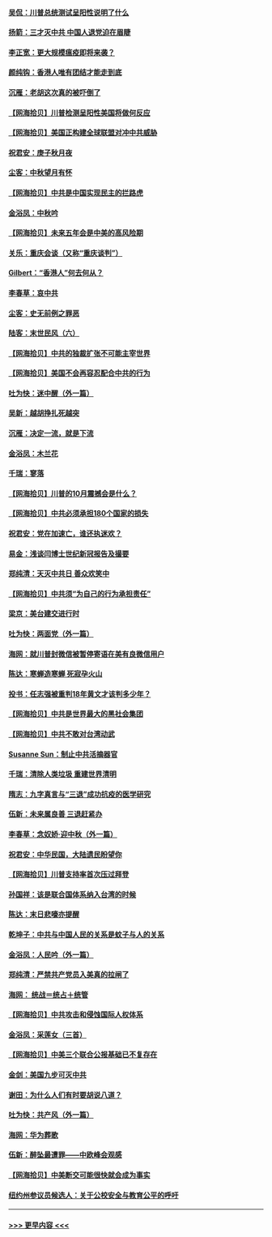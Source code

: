 #### [吴侃：川普总统测试呈阳性说明了什么](../pages/nsc993/n12451869.md?t=10060502) 
#### [扬箭：三才灭中共 中国人退党迫在眉睫](../pages/nsc993/n12451842.md?t=10060502) 
#### [李正宽：更大规模瘟疫即将来袭？](../pages/nsc993/n12451455.md?t=10060502) 
#### [颜纯钩：香港人唯有团结才能走到底](../pages/nsc993/n12450870.md?t=10060502) 
#### [沉雁：老胡这次真的被吓倒了](../pages/nsc993/n12449796.md?t=10060502) 
#### [【网海拾贝】川普检测呈阳性美国将做何反应](../pages/nsc993/n12449042.md?t=10060502) 
#### [【网海拾贝】美国正构建全球联盟对冲中共威胁](../pages/nsc993/n12446580.md?t=10060502) 
#### [祝君安：庚子秋月夜](../pages/nsc993/n12445870.md?t=10060502) 
#### [尘客：中秋望月有怀](../pages/nsc993/n12444632.md?t=10060502) 
#### [【网海拾贝】中共是中国实现民主的拦路虎](../pages/nsc993/n12443573.md?t=10060502) 
#### [金浴凤：中秋吟](../pages/nsc993/n12441773.md?t=10060502) 
#### [【网海拾贝】未来五年会是中美的高风险期](../pages/nsc993/n12440760.md?t=10060502) 
#### [关乐：重庆会谈（又称“重庆谈判”）](../pages/nsc993/n12437525.md?t=10060502) 
#### [Gilbert：“香港人”何去何从？](../pages/nsc993/n12435894.md?t=10060502) 
#### [李春草：哀中共](../pages/nsc993/n12435874.md?t=10060502) 
#### [尘客：史无前例之罪恶](../pages/nsc993/n12435762.md?t=10060502) 
#### [陆客：末世民风（六）](../pages/nsc993/n12435354.md?t=10060502) 
#### [【网海拾贝】中共的独裁扩张不可能主宰世界](../pages/nsc993/n12435151.md?t=10060502) 
#### [【网海拾贝】美国不会再容忍配合中共的行为](../pages/nsc993/n12433808.md?t=10060502) 
#### [吐为快：迷中醒（外一篇）](../pages/nsc993/n12433585.md?t=10060502) 
#### [吴新：越胡挣扎死越突](../pages/nsc993/n12433562.md?t=10060502) 
#### [沉雁：决定一流，就是下流](../pages/nsc993/n12432128.md?t=10060502) 
#### [金浴凤：木兰花](../pages/nsc993/n12432124.md?t=10060502) 
#### [千瑞：寥落](../pages/nsc993/n12432071.md?t=10060502) 
#### [【网海拾贝】川普的10月震撼会是什么？](../pages/nsc993/n12431624.md?t=10060502) 
#### [【网海拾贝】中共必须承担180个国家的损失](../pages/nsc993/n12428893.md?t=10060502) 
#### [祝君安：党在加速亡，谁还执迷欢？](../pages/nsc993/n12428652.md?t=10060502) 
#### [易金：浅谈闫博士世纪新冠报告及撮要](../pages/nsc993/n12426822.md?t=10060502) 
#### [郑纯清：天灭中共日 善众欢笑中](../pages/nsc993/n12426784.md?t=10060502) 
#### [【网海拾贝】中共须“为自己的行为承担责任”](../pages/nsc993/n12426067.md?t=10060502) 
#### [梁京：美台建交进行时](../pages/nsc993/n12424066.md?t=10060502) 
#### [吐为快：两面党（外一篇）](../pages/nsc993/n12424043.md?t=10060502) 
#### [海网：就川普封微信被暂停寄语在美有良微信用户](../pages/nsc993/n12424021.md?t=10060502) 
#### [陈达：寒蝉造寒蝉 死寂孕火山](../pages/nsc993/n12423958.md?t=10060502) 
#### [投书：任志强被重判18年黄文才该判多少年？](../pages/nsc993/n12423672.md?t=10060502) 
#### [【网海拾贝】中共是世界最大的黑社会集团](../pages/nsc993/n12423543.md?t=10060502) 
#### [【网海拾贝】中共不敢对台湾动武](../pages/nsc993/n12421418.md?t=10060502) 
#### [Susanne Sun：制止中共活摘器官](../pages/nsc993/n12419654.md?t=10060502) 
#### [千瑞：清除人类垃圾 重建世界清明](../pages/nsc993/n12419414.md?t=10060502) 
#### [隋志：九字真言与“三退”成功抗疫的医学研究](../pages/nsc993/n12419248.md?t=10060502) 
#### [伍新：未来属良善 三退赶紧办](../pages/nsc993/n12418496.md?t=10060502) 
#### [李春草：念奴娇·迎中秋（外一篇）](../pages/nsc993/n12418465.md?t=10060502) 
#### [祝君安：中华民国，大陆遗民盼望你](../pages/nsc993/n12418089.md?t=10060502) 
#### [【网海拾贝】川普支持率首次压过拜登](../pages/nsc993/n12418050.md?t=10060502) 
#### [孙国祥：该是联合国体系纳入台湾的时候](../pages/nsc993/n12417369.md?t=10060502) 
#### [陈达：末日悲嚎亦提醒](../pages/nsc993/n12416736.md?t=10060502) 
#### [乾坤子：中共与中国人民的关系是蚊子与人的关系](../pages/nsc993/n12416632.md?t=10060502) 
#### [金浴凤：人民吟（外一篇）](../pages/nsc993/n12416567.md?t=10060502) 
#### [郑纯清：严禁共产党员入美真的拉闸了](../pages/nsc993/n12416550.md?t=10060502) 
#### [海网： 统战＝统占＋统管](../pages/nsc993/n12416404.md?t=10060502) 
#### [【网海拾贝】中共攻击和侵蚀国际人权体系](../pages/nsc993/n12416250.md?t=10060502) 
#### [金浴凤：采莲女（三首）](../pages/nsc993/n12415517.md?t=10060502) 
#### [【网海拾贝】中美三个联合公报基础已不复存在](../pages/nsc993/n12415054.md?t=10060502) 
#### [金剑：美国九步可灭中共](../pages/nsc993/n12413183.md?t=10060502) 
#### [谢田：为什么人们有时要胡说八道？](../pages/nsc993/n12411861.md?t=10060502) 
#### [吐为快：共产风（外一篇）](../pages/nsc993/n12411761.md?t=10060502) 
#### [海网：华为葬歌](../pages/nsc993/n12410381.md?t=10060502) 
#### [伍新：醉坠最遭罪——中欧峰会观感](../pages/nsc993/n12410364.md?t=10060502) 
#### [【网海拾贝】中美断交可能很快就会成为事实](../pages/nsc993/n12409495.md?t=10060502) 
#### [纽约州参议员候选人：关于公校安全与教育公平的呼吁](../pages/nsc993/n12409228.md?t=10060502) 

----
#### [ >>> 更早内容 <<< ](../indexes/nsc993-earlier.md)
